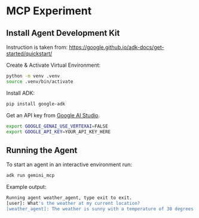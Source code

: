 # MCP Experiment

## Install Agent Development Kit

Instruction is taken from: https://google.github.io/adk-docs/get-started/quickstart/

Create & Activate Virtual Environment:

```bash
python -m venv .venv
source .venv/bin/activate
```

Install ADK:

```bash
pip install google-adk
```

Get an API key from [Google AI Studio](https://aistudio-preprod.corp.google.com/apikey).

```bash
export GOOGLE_GENAI_USE_VERTEXAI=FALSE
export GOOGLE_API_KEY=YOUR_API_KEY_HERE
```

## Running the Agent

To start an agent in an interactive environment run:

```bash
adk run gemini_mcp
```

Example output:

```bash
Running agent weather_agent, type exit to exit.
[user]: What's the weather at my current location?
[weather_agent]: The weather is sunny with a temperature of 30 degrees Celsius.
```
